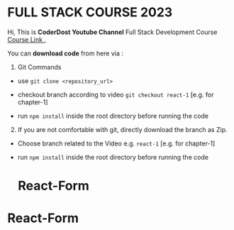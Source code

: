 # FULL STACK COURSE 2023

  

Hi, This is **CoderDost Youtube Channel** Full Stack Development Course [Course Link ](https://youtube.com/coderdost),

  

You can **download code** from here via :

1. Git Commands

- use `git clone <repository_url>`

- checkout branch according to video `git checkout react-1` [e.g. for chapter-1]

- run `npm install` inside the root directory before running the code

  

2. If you are not comfortable with git, directly download the branch as Zip.

- Choose branch related to the Video e.g. `react-1` [e.g. for chapter-1]

- run `npm install` inside the root directory before running the code

  
  # React-Form
# React-Form
